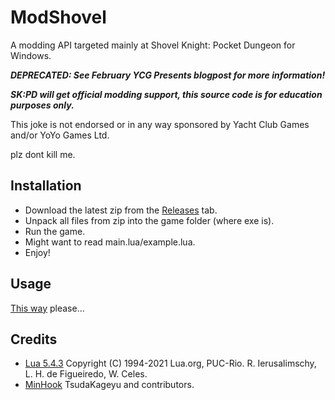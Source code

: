 # ModShovel
A modding API targeted mainly at Shovel Knight: Pocket Dungeon for Windows.

***DEPRECATED: See February YCG Presents blogpost for more information!***

***SK:PD will get official modding support, this source code is for education purposes only.***

This joke is not endorsed or in any way sponsored by Yacht Club Games and/or YoYo Games Ltd.

plz dont kill me.

## Installation

- Download the latest zip from the [Releases](https://github.com/nkrapivin/modshovel/releases) tab.
- Unpack all files from zip into the game folder (where exe is).
- Run the game.
- Might want to read main.lua/example.lua.
- Enjoy!

## Usage

[This way](https://github.com/nkrapivin/modshovel/wiki) please...

## Credits

- [Lua 5.4.3](https://lua.org) Copyright (C) 1994-2021 Lua.org, PUC-Rio. R. Ierusalimschy, L. H. de Figueiredo, W. Celes.
- [MinHook](https://github.com/TsudaKageyu/minhook) TsudaKageyu and contributors.
